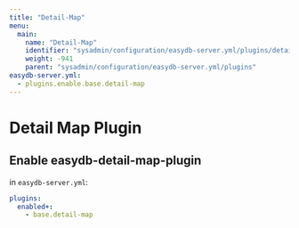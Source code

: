 ```yaml
---
title: "Detail-Map"
menu:
  main:
    name: "Detail-Map"
    identifier: "sysadmin/configuration/easydb-server.yml/plugins/detail-map"
    weight: -941
    parent: "sysadmin/configuration/easydb-server.yml/plugins"
easydb-server.yml:
  - plugins.enable.base.detail-map
---
```


# Detail Map Plugin

## Enable easydb-detail-map-plugin

in `easydb-server.yml`:

```yaml
plugins:
  enabled+:
    - base.detail-map
```
